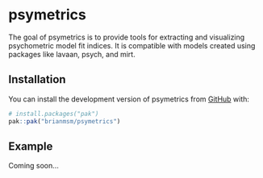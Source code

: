 
<!-- README.md is generated from README.Rmd. Please edit that file -->

# psymetrics

<!-- badges: start -->
<!-- badges: end -->

The goal of psymetrics is to provide tools for extracting and
visualizing psychometric model fit indices. It is compatible with models
created using packages like lavaan, psych, and mirt.

## Installation

You can install the development version of psymetrics from
[GitHub](https://github.com/brianmsm/psymetrics) with:

``` r
# install.packages("pak")
pak::pak("brianmsm/psymetrics")
```

## Example

Coming soon…

